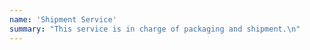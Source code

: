 ```yaml
---
name: 'Shipment Service'
summary: "This service is in charge of packaging and shipment.\n"
---
```

<Mermaid />

<NodeGraph />


